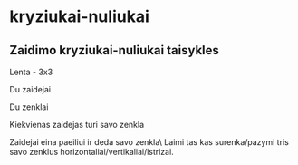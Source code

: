 # kryziukai-nuliukai

## Zaidimo kryziukai-nuliukai taisykles

Lenta - 3x3

Du zaidejai

Du zenklai

Kiekvienas zaidejas turi savo zenkla

Zaidejai eina paeiliui ir deda savo zenkla\ Laimi tas kas surenka/pazymi tris savo zenklus horizontaliai/vertikaliai/istrizai.
